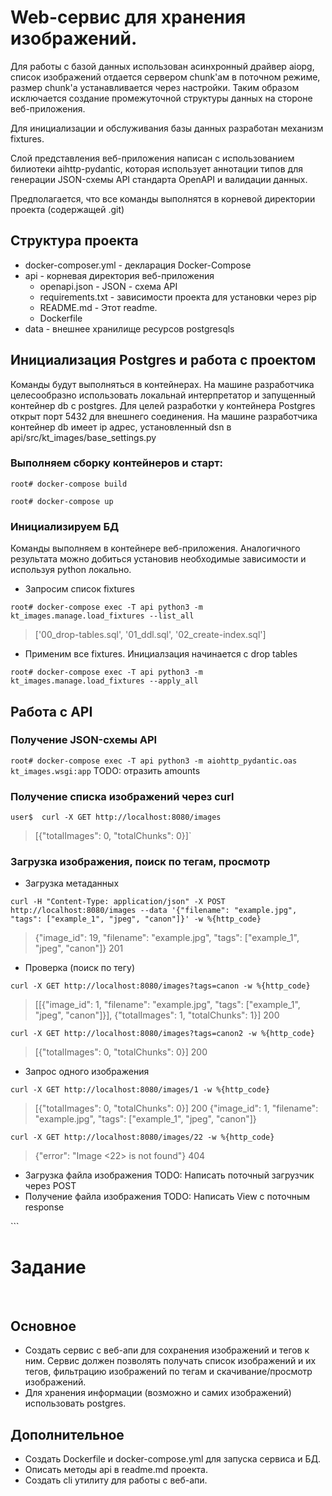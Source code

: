 # Web-сервис для хранения изображений.

Для работы с базой данных использован асинхронный драйвер aiopg, список изображений отдается сервером
chunk'ам в поточном режиме, размер chunk'а устанавливается через настройки. Таким образом исключается
создание промежуточной структуры данных на стороне веб-приложения.

Для инициализации и обслуживания базы данных разработан механизм fixtures.

Слой представления веб-приложения написан с использованием билиотеки aihttp-pydantic, которая
использует аннотации типов для генерации JSON-схемы API стандарта OpenAPI и валидации данных.

Предполагается, что все команды выполнятся в корневой директории проекта (содержащей .git)


## Структура проекта

  - docker-composer.yml - декларация Docker-Compose
  - api - корневая директория веб-приложения
    - openapi.json - JSON - схема API
    - requirements.txt - зависимости проекта для установки через pip
    - README.md - Этот readme.
    - Dockerfile
  - data - внешнее хранилище ресурсов postgresqls


## Инициализация Postgres и работа с проектом

  Команды будут выполняться в контейнерах. На машине разработчика целесообразно использовать локальнай интерпретатор и запущенный контейнер db с postgres. Для целей разработки у контейнера Postgres открыт порт 5432 для внешнего соединения. На машине разработчика контейнер db имеет ip адрес, установленный dsn в api/src/kt_images/base_settings.py

  ### Выполняем сборку контейнеров и старт:

  `root# docker-compose build`

  `root# docker-compose up`


  ### Инициализируем БД

  Команды выполняем в контейнере веб-приложения. 
  Аналогичного результата можно добиться установив необходимые зависимости
  и используя python локально.

  - Запросим список fixtures
  
  `root# docker-compose exec -T api python3 -m kt_images.manage.load_fixtures --list_all`
  >['00_drop-tables.sql', '01_ddl.sql', '02_create-index.sql']

  - Применим все fixtures. Инициалзация начинается с drop tables
  
  `root# docker-compose exec -T api python3 -m kt_images.manage.load_fixtures --apply_all`
  

  ## Работа с API
  ### Получение JSON-схемы API

  `root# docker-compose exec -T api python3 -m aiohttp_pydantic.oas kt_images.wsgi:app`
  TODO: отразить amounts


  ### Получение списка изображений через curl

  `user$  curl -X GET http://localhost:8080/images`
  > [{"totalImages": 0, "totalChunks": 0}]`


  ### Загрузка изображения, поиск по тегам, просмотр

  - Загрузка метаданных

  `curl -H "Content-Type: application/json" -X POST http://localhost:8080/images --data '{"filename": "example.jpg", "tags": ["example_1", "jpeg", "canon"]}' -w %{http_code}`
  >{"image_id": 19, "filename": "example.jpg", "tags": ["example_1", "jpeg", "canon"]}
  >201


  - Проверка (поиск по тегу)

  `curl -X GET http://localhost:8080/images?tags=canon -w %{http_code}`
  >[[{"image_id": 1, "filename": "example.jpg", "tags": ["example_1", "jpeg", "canon"]}], {"totalImages": 1, "totalChunks": 1}]
  >200

  `curl -X GET http://localhost:8080/images?tags=canon2 -w %{http_code}`
  >[{"totalImages": 0, "totalChunks": 0}]
  >200
  

  - Запрос одного изображения

  `curl -X GET http://localhost:8080/images/1 -w %{http_code}`
  >[{"totalImages": 0, "totalChunks": 0}]
  >200
  >{"image_id": 1, "filename": "example.jpg", "tags": ["example_1", "jpeg", "canon"]}
  
   `curl -X GET http://localhost:8080/images/22 -w %{http_code}`
  >{"error": "Image <22> is not found"}
  >404
 
 
  - Загрузка файла изображения
  TODO: Написать поточный загрузчик через POST
  - Получение файла изображения
  TODO: Написать View с поточным response

​```
# Задание
​
## Основное

 * Создать сервис с веб-апи для сохранения изображений и тегов к ним. Сервис должен позволять получать список изображений и их тегов, фильтрацию изображений по тегам и скачивание/просмотр изображений.
 * Для хранения информации (возможно и самих изображений) использовать postgres.
​
## Дополнительное
 * Создать Dockerfile и docker-compose.yml для запуска сервиса и БД.
 * Описать методы api в readme.md проекта.
 * Создать cli утилиту для работы с веб-апи.
 ```
 
 
    
   
